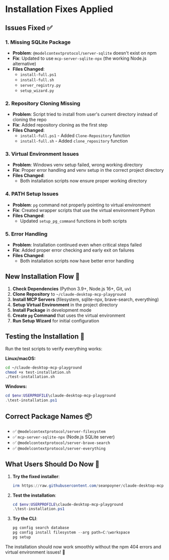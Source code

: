 # Installation Fixes Applied

## Issues Fixed ✅

### 1. **Missing SQLite Package** 
- **Problem**: `@modelcontextprotocol/server-sqlite` doesn't exist on npm
- **Fix**: Updated to use `mcp-server-sqlite-npx` (the working Node.js alternative)
- **Files Changed**: 
  - `install-full.ps1`
  - `install-full.sh` 
  - `server_registry.py`
  - `setup_wizard.py`

### 2. **Repository Cloning Missing**
- **Problem**: Script tried to install from user's current directory instead of cloning the repo
- **Fix**: Added repository cloning as the first step
- **Files Changed**:
  - `install-full.ps1` - Added `Clone-Repository` function
  - `install-full.sh` - Added `clone_repository` function

### 3. **Virtual Environment Issues**
- **Problem**: Windows venv setup failed, wrong working directory
- **Fix**: Proper error handling and venv setup in the correct project directory
- **Files Changed**:
  - Both installation scripts now ensure proper working directory

### 4. **PATH Setup Issues**
- **Problem**: `pg` command not properly pointing to virtual environment
- **Fix**: Created wrapper scripts that use the virtual environment Python
- **Files Changed**:
  - Updated `setup_pg_command` functions in both scripts

### 5. **Error Handling**
- **Problem**: Installation continued even when critical steps failed
- **Fix**: Added proper error checking and early exit on failures
- **Files Changed**:
  - Both installation scripts now have better error handling

## New Installation Flow 🚀

1. **Check Dependencies** (Python 3.9+, Node.js 16+, Git, uv)
2. **Clone Repository** to `~/claude-desktop-mcp-playground`
3. **Install MCP Servers** (filesystem, sqlite-npx, brave-search, everything)
4. **Setup Virtual Environment** in the project directory
5. **Install Package** in development mode
6. **Create `pg` Command** that uses the virtual environment
7. **Run Setup Wizard** for initial configuration

## Testing the Installation 🧪

Run the test scripts to verify everything works:

**Linux/macOS:**
```bash
cd ~/claude-desktop-mcp-playground
chmod +x test-installation.sh
./test-installation.sh
```

**Windows:**
```powershell
cd $env:USERPROFILE\claude-desktop-mcp-playground
.\test-installation.ps1
```

## Correct Package Names 📦

- ✅ `@modelcontextprotocol/server-filesystem`
- ✅ `mcp-server-sqlite-npx` (Node.js SQLite server)
- ✅ `@modelcontextprotocol/server-brave-search`
- ✅ `@modelcontextprotocol/server-everything`

## What Users Should Do Now 🔄

1. **Try the fixed installer**:
   ```powershell
   irm https://raw.githubusercontent.com/seanpoyner/claude-desktop-mcp-playground/main/install-full.ps1 | iex
   ```

2. **Test the installation**:
   ```powershell
   cd $env:USERPROFILE\claude-desktop-mcp-playground
   .\test-installation.ps1
   ```

3. **Try the CLI**:
   ```powershell
   pg config search database
   pg config install filesystem --arg path=C:\workspace
   pg setup
   ```

The installation should now work smoothly without the npm 404 errors and virtual environment issues! 🎉

